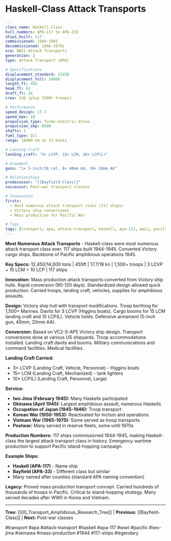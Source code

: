 # Haskell-Class Attack Transports

```yaml
---
class_name: Haskell-Class
hull_numbers: APA-117 to APA-233
ships_built: 117
commissioned: 1944-1945
decommissioned: 1946-1970s
era: WWII Attack Transports
generation: 2
type: Attack Transport (APA)

# Specifications
displacement_standard: 12450
displacement_full: 14000
length_ft: 455
beam_ft: 62
draft_ft: 24
crew: 536 (plus 1500+ troops)

# Performance
speed_design: 17.7
speed_max: 18
propulsion_type: Turbo-electric drive
propulsion_shp: 8500
shafts: 1
fuel_type: Oil
range: 16000 nm at 15 knots

# Landing Craft
landing_craft: "3× LCVP, 15× LCM, 10× LCP(L)"

# Armament
guns: "1× 5-inch/38 cal, 8× 40mm AA, 10× 20mm AA"

# Relationships
predecessor: "[[Bayfield-Class]]"
successor: Post-war transport classes

# Innovation
firsts:
  - Most numerous attack transport class (117 ships)
  - Victory ship conversions
  - Mass production for Pacific War

# Tags
tags: [transport, apa, attack-transport, haskell, apa-117, wwii, pacific, iwo-jima, okinawa, mass-production, 1944, 117-ships, legendary]
---
```

**Most Numerous Attack Transports** - Haskell-class were most numerous attack transport class ever. 117 ships built 1944-1945. Converted Victory cargo ships. Backbone of Pacific amphibious operations 1945.

**Key Specs:** 12,450/14,000 tons | 455ft | 17.7/18 kn | 1,500+ troops | 3 LCVP + 15 LCM + 10 LCP | 117 ships

**Innovation:** Mass production attack transports converted from Victory ship hulls. Rapid conversion (90-120 days). Standardized design allowed quick production. Carried troops, landing craft, vehicles, supplies for amphibious assaults.

**Design:** Victory ship hull with transport modifications. Troop berthing for 1,500+ Marines. Davits for 3 LCVP (Higgins boats). Cargo booms for 15 LCM landing craft and 10 LCP(L). Vehicle holds. Defensive armament (5-inch gun, 40mm, 20mm AA).

**Conversion:** Based on VC2-S-AP5 Victory ship design. Transport conversions done at various US shipyards. Troop accommodations installed. Landing craft davits and booms. Military communications and command facilities. Medical facilities.

**Landing Craft Carried:**
- 3× LCVP (Landing Craft, Vehicle, Personnel) - Higgins boats
- 15× LCM (Landing Craft, Mechanized) - tank lighters
- 10× LCP(L) (Landing Craft, Personnel, Large)

**Service:**
- **Iwo Jima (February 1945):** Many Haskells participated
- **Okinawa (April 1945):** Largest amphibious assault, numerous Haskells
- **Occupation of Japan (1945-1946):** Troop transport
- **Korean War (1950-1953):** Reactivated for Inchon and operations
- **Vietnam War (1965-1975):** Some served as troop transports
- **Postwar:** Many served in reserve fleets, some until 1970s

**Production Numbers:** 117 ships commissioned 1944-1945, making Haskell-class the largest attack transport class in history. Emergency wartime production to support Pacific island-hopping campaign.

**Example Ships:**
- **Haskell (APA-117)** - Name ship
- **Bayfield (APA-33)** - Different class but similar
- Many named after counties (standard APA naming convention)

**Legacy:** Proved mass production transport concept. Carried hundreds of thousands of troops in Pacific. Critical to island-hopping strategy. Many served decades after WWII in Korea and Vietnam.

---
**Tree:** [[00_Transport_Amphibious_Research_Tree]] | **Previous:** [[Bayfield-Class]] | **Next:** Post-war classes

#transport #apa #attack-transport #haskell #apa-117 #wwii #pacific #iwo-jima #okinawa #mass-production #1944 #117-ships #legendary
